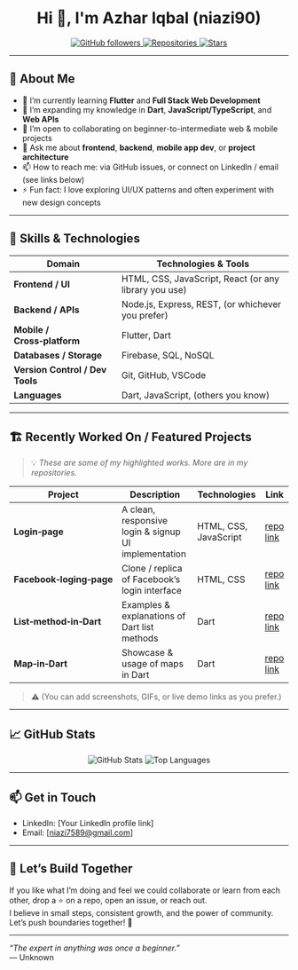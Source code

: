 <!--
  🚀 Profile README for Azhar “niazi90” Iqbal
  Feel free to adjust icons, links, sections, etc.
-->

<h1 align="center">Hi 👋, I'm Azhar Iqbal (niazi90)</h1>

<p align="center">
  <a href="https://github.com/niazi90">
    <img alt="GitHub followers" src="https://img.shields.io/github/followers/niazi90?style=social" />
  </a>
  <a href="https://github.com/niazi90?tab=repositories">
    <img alt="Repositories" src="https://img.shields.io/github/repo-size/niazi90?style=flat" />
  </a>
  <a href="https://github.com/niazi90?tab=stars">
    <img alt="Stars" src="https://img.shields.io/github/stars/niazi90?style=social" />
  </a>
</p>

---

## 🧠 About Me

- 🔭 I’m currently learning **Flutter** and **Full Stack Web Development**  
- 🌱 I’m expanding my knowledge in **Dart**, **JavaScript/TypeScript**, and **Web APIs**  
- 👯 I’m open to collaborating on beginner-to-intermediate web & mobile projects  
- 💬 Ask me about **frontend**, **backend**, **mobile app dev**, or **project architecture**  
- 📫 How to reach me: via GitHub issues, or connect on LinkedIn / email (see links below)  
- ⚡ Fun fact: I love exploring UI/UX patterns and often experiment with new design concepts  

---

## 🧰 Skills & Technologies

| Domain | Technologies & Tools |
|---|---|
| **Frontend / UI** | HTML, CSS, JavaScript, React (or any library you use) |
| **Backend / APIs** | Node.js, Express, REST, (or whichever you prefer) |
| **Mobile / Cross‑platform** | Flutter, Dart |
| **Databases / Storage** | Firebase, SQL, NoSQL |
| **Version Control / Dev Tools** | Git, GitHub, VSCode |
| **Languages** | Dart, JavaScript, (others you know) |

---

## 🏗️ Recently Worked On / Featured Projects

> 💡 *These are some of my highlighted works. More are in my repositories.*

| Project | Description | Technologies | Link |
|---|---|---|---|
| **Login‑page** | A clean, responsive login & signup UI implementation | HTML, CSS, JavaScript | [repo link](https://github.com/niazi90/Login-page) |
| **Facebook‑loging‑page** | Clone / replica of Facebook’s login interface | HTML, CSS | [repo link](https://github.com/niazi90/Facebook-loging-page) |
| **List‑method‑in‑Dart** | Examples & explanations of Dart list methods | Dart | [repo link](https://github.com/niazi90/List-method-in-dart) |
| **Map‑in‑Dart** | Showcase & usage of maps in Dart | Dart | [repo link](https://github.com/niazi90/Map-in-dart) |

> ⚠️ (You can add screenshots, GIFs, or live demo links as you prefer.)

---

## 📈 GitHub Stats

<p align="center">
  <img src="https://github-readme-stats.vercel.app/api?username=niazi90&show_icons=true&theme=radical" alt="GitHub Stats" />
  <img src="https://github-readme-stats.vercel.app/api/top-langs/?username=niazi90&layout=compact&theme=radical" alt="Top Languages" />
</p>

---

## 📫 Get in Touch

- LinkedIn: [Your LinkedIn profile link]
- Email: [niazi7589@gmail.com]  


---

## 🥂 Let’s Build Together

If you like what I’m doing and feel we could collaborate or learn from each other, drop a ⭐ on a repo, open an issue, or reach out.  
I believe in small steps, consistent growth, and the power of community. Let’s push boundaries together! 🚀  

---

*“The expert in anything was once a beginner.”*  
— Unknown  
